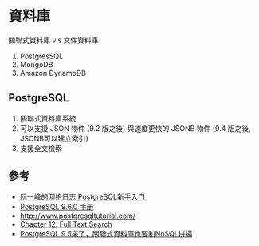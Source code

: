 # 資料庫

關聯式資料庫 v.s 文件資料庫

1. PostgresSQL 
2. MongoDB
3. Amazon DynamoDB

## PostgreSQL

1. 關聯式資料庫系統
2. 可以支援 JSON 物件 (9.2 版之後) 與速度更快的 JSONB 物件 (9.4 版之後, JSONB可以建立索引)
3. 支援全文檢索

## 參考

* [阮一峰的网络日志:PostgreSQL新手入门](http://www.ruanyifeng.com/blog/2013/12/getting_started_with_postgresql.html)
* [PostgreSQL 9.6.0 手册](http://www.postgres.cn/docs/9.6/index.html)
* <http://www.postgresqltutorial.com/>
* [Chapter 12. Full Text Search](https://www.postgresql.org/docs/9.5/static/textsearch.html)
* [PostgreSQL 9.5來了，關聯式資料庫也要和NoSQL拼場](http://www.ithome.com.tw/news/97228)